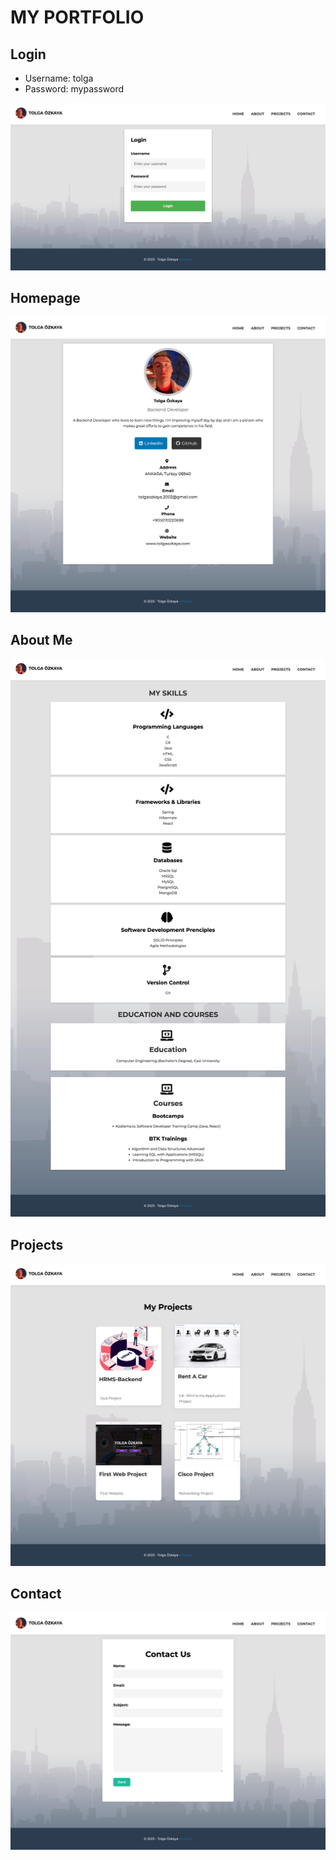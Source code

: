 # MY PORTFOLIO

## Login

* Username: tolga  
* Password: mypassword

![Login](img/login.png)
<br>

## Homepage

![Homepage](img/homepage.png)
<br>

## About Me

![AboutMe](img/aboutme.png)
<br>

## Projects

![Projects](img/projects.png)
<br>

## Contact

![Contact](img/contact.png)
<br>